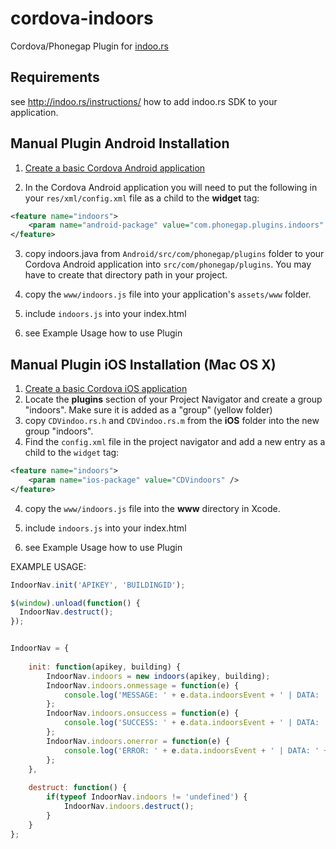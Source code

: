 cordova-indoors
===============

Cordova/Phonegap Plugin for <a href="http://indoo.rs">indoo.rs</a>

## Requirements

see http://indoo.rs/instructions/ how to add indoo.rs SDK to your application.


## Manual Plugin Android Installation

1. [Create a basic Cordova Android application](http://docs.phonegap.com/en/3.0.0/guide_platforms_android_index.md.html#Android%20Platform%20Guide)
 
2. In the Cordova Android application you will need to put the following in your `res/xml/config.xml` file as a child to the **widget** tag:
```xml
<feature name="indoors">
    <param name="android-package" value="com.phonegap.plugins.indoors" />
</feature>
```
3. copy indoors.java from `Android/src/com/phonegap/plugins` folder to your Cordova Android application into `src/com/phonegap/plugins`. You may have to create that directory path in your project. 

4. copy the `www/indoors.js` file into your application's `assets/www` folder.

5. include `indoors.js` into your index.html

6. see Example Usage how to use Plugin


## Manual Plugin iOS Installation (Mac OS X)

1. [Create a basic Cordova iOS application](http://docs.phonegap.com/en/3.0.0/guide_platforms_ios_index.md.html#iOS%20Platform%20Guide)
2. Locate the **plugins** section of your Project Navigator and create a group "indoors". Make sure it is added as a "group" (yellow folder)
3. copy `CDVindoo.rs.h` and `CDVindoo.rs.m` from the **iOS** folder into the new group "indoors".
3. Find the `config.xml` file in the project navigator and add a new entry as a child to the `widget` tag:
```xml
<feature name="indoors">
    <param name="ios-package" value="CDVindoors" />
</feature>
```
4. copy the `www/indoors.js` file into the **www** directory in Xcode.

5. include `indoors.js` into your index.html

6. see Example Usage how to use Plugin



EXAMPLE USAGE: 

```javascript
IndoorNav.init('APIKEY', 'BUILDINGID');

$(window).unload(function() {
  IndoorNav.destruct();
});


IndoorNav = {
		
	init: function(apikey, building) {
		IndoorNav.indoors = new indoors(apikey, building);
		IndoorNav.indoors.onmessage = function(e) {
   			console.log('MESSAGE: ' + e.data.indoorsEvent + ' | DATA: ' + e.data.indoorsData) ; //TODO
    	};
    	IndoorNav.indoors.onsuccess = function(e) {
   			console.log('SUCCESS: ' + e.data.indoorsEvent + ' | DATA: ' + e.data.indoorsData); //TODO
    	};
    	IndoorNav.indoors.onerror = function(e) {
   			console.log('ERROR: ' + e.data.indoorsEvent + ' | DATA: ' + e.data.indoorsData) ; //TODO
    	};
	},
	
	destruct: function() {
		if(typeof IndoorNav.indoors != 'undefined') {
			IndoorNav.indoors.destruct();
		}
	}
};
```
